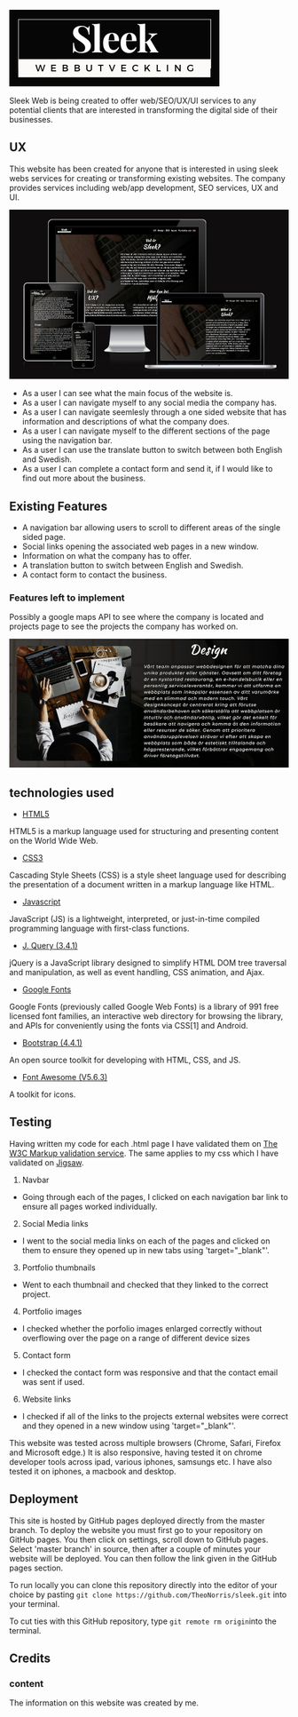 ![Sleek Web](/assets/readme-folder/sleek2.png)

Sleek Web is being created to offer web/SEO/UX/UI services to any potential clients that are interested in transforming the digital side of their businesses.

 ## UX
 
This website has been created for anyone that is interested in using sleek webs services for creating or transforming existing websites. The company provides services including web/app development, SEO services, UX and UI.  

 ![responsiveness](/assets/readme-folder/sleek4.png)

 * As a user I can see what the main focus of the website is.
 * As a user I can navigate myself to any social media the company has.
 * As a user I can navigate seemlesly through a one sided website that has information and descriptions of what the company does.
 * As a user I can navigate myself to the different sections of the page using the navigation bar.
 * As a user I can use the translate button to switch between both English and Swedish.
 * As a user I can complete a contact form and send it, if I would like to find out more about the business.
 
## Existing Features

 * A navigation bar allowing users to scroll to different areas of the single sided page.
 * Social links opening the associated web pages in a new window.
 * Information on what the company has to offer.
 * A translation button to switch between English and Swedish.
 * A contact form to contact the business.

 ### Features left to implement

 Possibly a google maps API to see where the company is located and projects page to see the projects the company has worked on.
 
 ![Page image](/assets/readme-folder/sleek3.png)
 
## technologies used

* [HTML5](https://en.wikipedia.org/wiki/HTML5)

HTML5 is a markup language used for structuring and presenting content on the World Wide Web.

* [CSS3](https://en.wikipedia.org/wiki/Cascading_Style_Sheets)

Cascading Style Sheets (CSS) is a style sheet language used for describing the presentation of a document written in a markup language like HTML.

* [Javascript](https://en.wikipedia.org/wiki/JavaScript)

JavaScript (JS) is a lightweight, interpreted, or just-in-time compiled programming language with first-class functions.

* [J. Query (3.4.1)](https://jquery.com/download/)

jQuery is a JavaScript library designed to simplify HTML DOM tree traversal and manipulation, as well as event handling, CSS animation, and Ajax.

* [Google Fonts](https://fonts.google.com/)

Google Fonts (previously called Google Web Fonts) is a library of 991 free licensed font families, an interactive web directory for browsing the library, 
and APIs for conveniently using the fonts via CSS[1] and Android.

* [Bootstrap (4.4.1)](https://getbootstrap.com/)

An open source toolkit for developing with HTML, CSS, and JS.

* [Font Awesome (V5.6.3)](https://fontawesome.com/)

A toolkit for icons.

## Testing

Having written my code for each .html page I have validated them on [The W3C Markup validation service](https://validator.w3.org/).
The same applies to my css which I have validated on [Jigsaw](https://jigsaw.w3.org/css-validator/).

1. Navbar
* Going through each of the pages, I clicked on each navigation bar link to ensure all pages worked individually.

2. Social Media links
- I went to the social media links on each of the pages and clicked on them to ensure they opened up in new tabs using 'target="_blank"'.

3. Portfolio thumbnails
- Went to each thumbnail and checked that they linked to the correct project.

4. Portfolio images
- I checked whether the porfolio images enlarged correctly without overflowing over the page on a range of different device sizes

5. Contact form
- I checked the contact form was responsive and that the contact email was sent if used.

6. Website links
- I checked if all of the links to the projects external websites were correct and they opened in a new window using 'target="_blank"'.

This website was tested across multiple browsers (Chrome, Safari, Firefox and Microsoft edge.) It is also responsive, having
tested it on chrome developer tools across ipad, various iphones, samsungs etc. I have also tested it on iphones, a macbook
and desktop.

## Deployment

This site is hosted by GitHub pages deployed directly from the master branch. To deploy the website you must first go to your repository on 
GitHub pages. You then click on settings, scroll down to GitHub pages. Select 'master branch' in source, then after a couple of minutes your website
will be deployed. You can then follow the link given in the GitHub pages section.

To run locally you can clone this repository directly into the editor of your choice by pasting `git clone https://github.com/TheoNorris/sleek.git` into your terminal.

To cut ties with this GitHub repository, type `git remote rm origin`into the terminal.

## Credits

### content

The information on this website was created by me.





